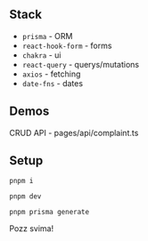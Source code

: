 ## Stack

- `prisma` - ORM
- `react-hook-form` - forms
- `chakra` - ui
- `react-query` - querys/mutations
- `axios` - fetching
- `date-fns` - dates

## Demos

CRUD API - pages/api/complaint.ts

## Setup

```
pnpm i
```

```
pnpm dev
```

```
pnpm prisma generate
```

Pozz svima!
